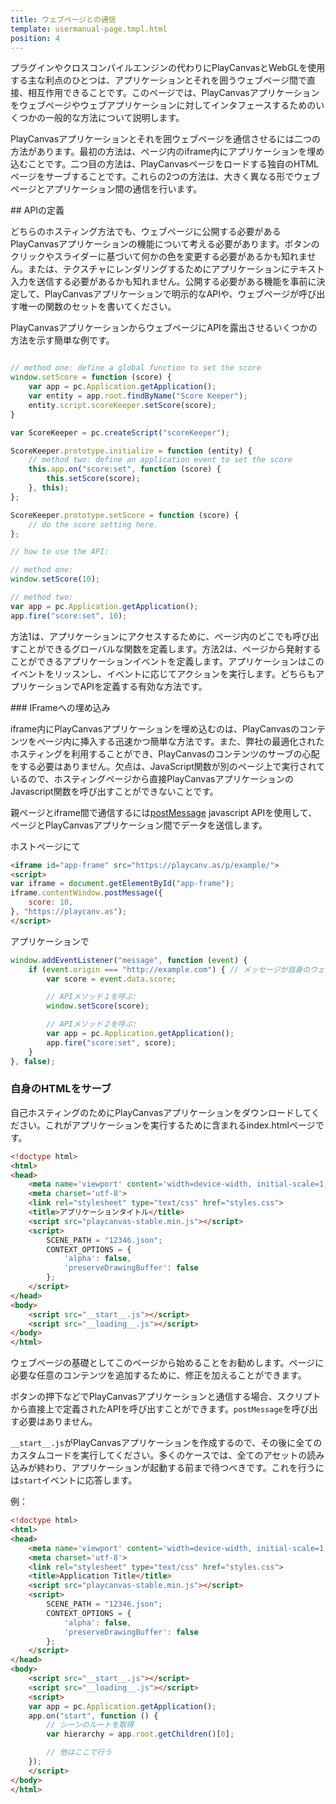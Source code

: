 ```yaml
---
title: ウェブページとの通信
template: usermanual-page.tmpl.html
position: 4
---
```


プラグインやクロスコンパイルエンジンの代わりにPlayCanvasとWebGLを使用する主な利点のひとつは、アプリケーションとそれを囲うウェブページ間で直接、相互作用できることです。このページでは、PlayCanvasアプリケーションをウェブページやウェブアプリケーションに対してインタフェースするためのいくつかの一般的な方法について説明します。

PlayCanvasアプリケーションとそれを囲ウェブページを通信させるには二つの方法があります。最初の方法は、ページ内のiframe内にアプリケーションを埋め込むことです。二つ目の方法は、PlayCanvasページをロードする独自のHTMLページをサーブすることです。これらの2つの方法は、大きく異なる形でウェブページとアプリケーション間の通信を行います。

## APIの定義

どちらのホスティング方法でも、ウェブページに公開する必要があるPlayCanvasアプリケーションの機能について考える必要があります。ボタンのクリックやスライダーに基づいて何かの色を変更する必要があるかも知れません。または、テクスチャにレンダリングするためにアプリケーションにテキスト入力を送信する必要があるかも知れません。公開する必要がある機能を事前に決定して、PlayCanvasアプリケーションで明示的なAPIや、ウェブページが呼び出す唯一の関数のセットを書いてください。

PlayCanvasアプリケーションからウェブページにAPIを露出させるいくつかの方法を示す簡単な例です。

```javascript

// method one: define a global function to set the score
window.setScore = function (score) {
    var app = pc.Application.getApplication();
    var entity = app.root.findByName("Score Keeper");
    entity.script.scoreKeeper.setScore(score);
}

var ScoreKeeper = pc.createScript("scoreKeeper");

ScoreKeeper.prototype.initialize = function (entity) {
    // method two: define an application event to set the score
    this.app.on("score:set", function (score) {
        this.setScore(score);
    }, this);
};

ScoreKeeper.prototype.setScore = function (score) {
    // do the score setting here.
};

// how to use the API:

// method one:
window.setScore(10);

// method two:
var app = pc.Application.getApplication();
app.fire("score:set", 10);

```

方法1は、アプリケーションにアクセスするために、ページ内のどこでも呼び出すことができるグローバルな関数を定義します。方法2は、ページから発射することができるアプリケーションイベントを定義します。アプリケーションはこのイベントをリッスンし、イベントに応じてアクションを実行します。どちらもアプリケーションでAPIを定義する有効な方法です。

### IFrameへの埋め込み

iframe内にPlayCanvasアプリケーションを埋め込むのは、PlayCanvasのコンテンツをページ内に挿入する迅速かつ簡単な方法です。また、弊社の最適化されたホスティングを利用することができ、PlayCanvasのコンテンツのサーブの心配をする必要はありません。欠点は、JavaScript関数が別のページ上で実行されているので、ホスティングページから直接PlayCanvasアプリケーションのJavascript関数を呼び出すことができないことです。

親ページとiframe間で通信するには[postMessage][1] javascript APIを使用して、ページとPlayCanvasアプリケーション間でデータを送信します。

ホストページにて

```html
<iframe id="app-frame" src="https://playcanv.as/p/example/">
<script>
var iframe = document.getElementById("app-frame");
iframe.contentWindow.postMessage({
    score: 10,
}, "https://playcanv.as");
</script>
```

アプリケーションで
```javascript
window.addEventListener("message", function (event) {
    if (event.origin === "http://example.com") { // メッセージが自身のウェブサイトから来ていることを必ず確認してください
        var score = event.data.score;

        // APIメソッド１を呼ぶ:
        window.setScore(score);

        // APIメソッド２を呼ぶ:
        var app = pc.Application.getApplication();
        app.fire("score:set", score);
    }
}, false);
```

### 自身のHTMLをサーブ

自己ホスティングのためにPlayCanvasアプリケーションをダウンロードしてください。これがアプリケーションを実行するために含まれるindex.htmlページです。

```html
<!doctype html>
<html>
<head>
    <meta name='viewport' content='width=device-width, initial-scale=1, maximum-scale=1, minimum-scale=1, user-scalable=no' />
    <meta charset='utf-8'>
    <link rel="stylesheet" type="text/css" href="styles.css">
    <title>アプリケーションタイトル</title>
    <script src="playcanvas-stable.min.js"></script>
    <script>
        SCENE_PATH = "12346.json";
        CONTEXT_OPTIONS = {
            'alpha': false,
            'preserveDrawingBuffer': false
        };
    </script>
</head>
<body>
    <script src="__start__.js"></script>
    <script src="__loading__.js"></script>
</body>
</html>
```

ウェブページの基礎としてこのページから始めることをお勧めします。ページに必要な任意のコンテンツを追加するために、修正を加えることができます。

ボタンの押下などでPlayCanvasアプリケーションと通信する場合、スクリプトから直接上で定義されたAPIを呼び出すことができます。`postMessage`を呼び出す必要はありません。

`__start__.js`がPlayCanvasアプリケーションを作成するので、その後に全てのカスタムコードを実行してください。多くのケースでは、全てのアセットの読み込みが終わり、アプリケーションが起動する前まで待つべきです。これを行うには`start`イベントに応答します。

例：

```html
<!doctype html>
<html>
<head>
    <meta name='viewport' content='width=device-width, initial-scale=1, maximum-scale=1, minimum-scale=1, user-scalable=no' />
    <meta charset='utf-8'>
    <link rel="stylesheet" type="text/css" href="styles.css">
    <title>Application Title</title>
    <script src="playcanvas-stable.min.js"></script>
    <script>
        SCENE_PATH = "12346.json";
        CONTEXT_OPTIONS = {
            'alpha': false,
            'preserveDrawingBuffer': false
        };
    </script>
</head>
<body>
    <script src="__start__.js"></script>
    <script src="__loading__.js"></script>
    <script>
    var app = pc.Application.getApplication();
    app.on("start", function () {
        // シーンのルートを取得
        var hierarchy = app.root.getChildren()[0];

        // 他はここで行う
    });
    </script>
</body>
</html>
```

[1]: https://developer.mozilla.org/en-US/docs/Web/API/Window/postMessage

